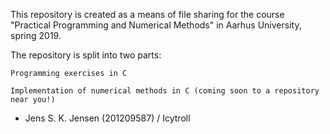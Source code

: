 This repository is created as a means of file sharing for the course "Practical Programming and Numerical Methods" in Aarhus University, spring 2019.

The repository is split into two parts:

    Programming exercises in C
    
    Implementation of numerical methods in C (coming soon to a repository near you!)

- Jens S. K. Jensen (201209587) / Icytroll
